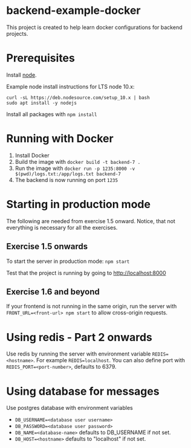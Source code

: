 # backend-example-docker

This project is created to help learn docker configurations for backend projects.

# Prerequisites

Install [node](https://nodejs.org/en/download/). 

Example node install instructions for LTS node 10.x:
```
curl -sL https://deb.nodesource.com/setup_10.x | bash
sudo apt install -y nodejs
```

Install all packages with `npm install`

# Running with Docker

1. Install Docker
2. Build the image with `docker build -t backend-7 .`
3. Run the image with `docker run -p 1235:8000 -v $(pwd)/logs.txt:/app/logs.txt backend-7`
4. The backend is now running on port `1235`

# Starting in production mode

The following are needed from exercise 1.5 onward. Notice, that not everything is necessary for all the exercises.

## Exercise 1.5 onwards

To start the server in production mode: `npm start`

Test that the project is running by going to <http://localhost:8000>

## Exercise 1.6 and beyond

If your frontend is not running in the same origin, run the server with `FRONT_URL=<front-url> npm start` to allow cross-origin requests.

# Using redis - Part 2 onwards

Use redis by running the server with environment variable `REDIS=<hostname>`. For example `REDIS=localhost`. You can also define port with `REDIS_PORT=<port-number>`, defaults to 6379.

# Using database for messages

Use postgres database with environment variables
- `DB_USERNAME=<database user username>`
- `DB_PASSWORD=<database user password>`
- `DB_NAME=<database-name>` defaults to DB_USERNAME if not set.
- `DB_HOST=<hostname>` defaults to "localhost" if not set.
